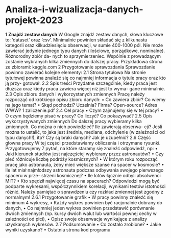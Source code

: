 # Analiza-i-wizualizacja-danych-projekt-2023
**1 Znajdź zestaw danych**
W Google znajdź zestaw danych, słowa kluczowe to: ’dataset’ oraz ’csv’. Minimalnie powinien
składać się z kilkunastu kategorii oraz kilkudziesięciu obserwacji, w sumie 400-1000 pól. Nie może
zawierać jedynie jednego typu danych (ilościowe, porządkowe, nominalne). Różnorodny zbiór da-
nych to sprzymierzeniec. Wspólnie z prowadzącym zostanie wybranych kilka zmiennych do dalszej
pracy. Przykładowa strona ze zbiorami:
kaggle.com
2 Przygotowanie sprawozdania
Sprawozdanie powinno zawierać kolejne elementy:
2.1 Strona tytułowa
Na stronie tytułowej powinna znaleźć się co najmniej informacja o tytule pracy oraz kto ją przy-
gotował.
2.2 Spis treści
Przydatne szczególnie, kiedy praca jest dłuższa oraz kiedy praca zawiera więcej niż jest to wyma-
gane minimalnie.
2.3 Opis zbioru danych i wykorzystanych zmiennych
Pracę należy rozpocząć od krótkiego opisu zbioru danych:
•
Co zawiera zbiór? Co wiemy na jego temat?
•
Skąd pochodzi? Uczelnia? Firma? Open-source? Adres WWW?
1
zaliczenie.pdf
2.4 Cel pracy
•
Czym zajmujemy się w tej pracy?
•
O czym będziemy pisać w pracy? Co liczyć? Co pokazywać?
2.5 Opis wykorzystywanych zmiennych
Do dalszej pracy wybieramy kilka zmiennych. Co można o nich powiedzieć? Ile zawierają obserwa-
cji? Jeśli można to ustalić, to jaka jest średnia, mediana, odchylenie (w zależności od typu danych!),
itp? Czy są braki danych? Jak je uzupełnić?
2.6 Część głowna pracy
W tej części przedstawiamy obliczenia i otrzymane rysunki. Przygotowujemy 7 pytań, na które
staramy się znaleźć odpowiedź, np:
•
Jaki kierunek studiów jest najczęściej wybierany przez astronautów?
•
Czy płeć różnicuje liczbę podróży kosmicznych?
•
W którym roku rozpocząć pracę jako astronauta, żeby mieć większe szanse na spacer w
kosmosie?
•
Ile lat miał najmłodszy astronauta podczas odbywania swojego pierwszego spaceru w prze-
strzeni kosmicznej?
•
Ile lotów łącznie odbyli absolwenci MIT?
•
Kto spędził najwięcej czasu na spacerach?
Odpowiedzi mogą być podparte wykresami, współczynnikiem korelacji, wynikami testów istotności
różnić. Należy pamiętać o sprawdzeniu czy rozkład zmiennej jest zgodny z normalnym!
2.6.1 Przygotowanie grafik
•
W pracy powinny znaleźć się minimum 4 wykresy,
•
Każdy wykres powinien być racjonalnie dobrany do danych,
•
Co najmniej jeden wykres powinien przedstawić porównanie dwóch zmiennych (np. kursy
dwóch walut lub wartości pewnej cechy w zależności od płci),
•
Opisz swoje obserwacje wynikające z analizy uzyskanych wykresów.
2.7 Podsumowanie
•
Co zostało zrobione?
•
Jakie wyniki uzyskano?
•
Ostatnia strona kod programu
